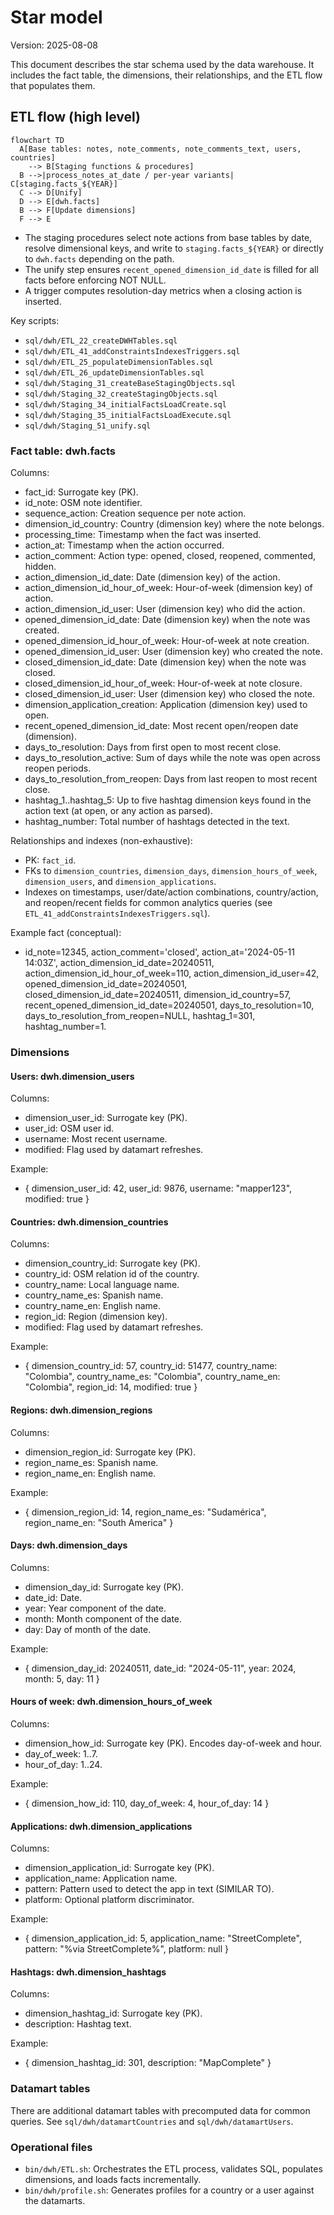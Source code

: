 # Star model

Version: 2025-08-08

This document describes the star schema used by the data warehouse.
It includes the fact table, the dimensions, their relationships,
and the ETL flow that populates them.

## ETL flow (high level)

```mermaid
flowchart TD
  A[Base tables: notes, note_comments, note_comments_text, users, countries]
    --> B[Staging functions & procedures]
  B -->|process_notes_at_date / per-year variants| C[staging.facts_${YEAR}]
  C --> D[Unify]
  D --> E[dwh.facts]
  B --> F[Update dimensions]
  F --> E
```

- The staging procedures select note actions from base tables by date,
  resolve dimensional keys, and write to `staging.facts_${YEAR}` or
  directly to `dwh.facts` depending on the path.
- The unify step ensures `recent_opened_dimension_id_date` is filled for
  all facts before enforcing NOT NULL.
- A trigger computes resolution-day metrics when a closing action is
  inserted.

Key scripts:

- `sql/dwh/ETL_22_createDWHTables.sql`
- `sql/dwh/ETL_41_addConstraintsIndexesTriggers.sql`
- `sql/dwh/ETL_25_populateDimensionTables.sql`
- `sql/dwh/ETL_26_updateDimensionTables.sql`
- `sql/dwh/Staging_31_createBaseStagingObjects.sql`
- `sql/dwh/Staging_32_createStagingObjects.sql`
- `sql/dwh/Staging_34_initialFactsLoadCreate.sql`
- `sql/dwh/Staging_35_initialFactsLoadExecute.sql`
- `sql/dwh/Staging_51_unify.sql`

### Fact table: dwh.facts

Columns:

- fact_id: Surrogate key (PK).
- id_note: OSM note identifier.
- sequence_action: Creation sequence per note action.
- dimension_id_country: Country (dimension key) where the note belongs.
- processing_time: Timestamp when the fact was inserted.
- action_at: Timestamp when the action occurred.
- action_comment: Action type: opened, closed, reopened, commented, hidden.
- action_dimension_id_date: Date (dimension key) of the action.
- action_dimension_id_hour_of_week: Hour-of-week (dimension key) of action.
- action_dimension_id_user: User (dimension key) who did the action.
- opened_dimension_id_date: Date (dimension key) when the note was created.
- opened_dimension_id_hour_of_week: Hour-of-week at note creation.
- opened_dimension_id_user: User (dimension key) who created the note.
- closed_dimension_id_date: Date (dimension key) when the note was closed.
- closed_dimension_id_hour_of_week: Hour-of-week at note closure.
- closed_dimension_id_user: User (dimension key) who closed the note.
- dimension_application_creation: Application (dimension key) used to open.
- recent_opened_dimension_id_date: Most recent open/reopen date (dimension).
- days_to_resolution: Days from first open to most recent close.
- days_to_resolution_active: Sum of days while the note was open
  across reopen periods.
- days_to_resolution_from_reopen: Days from last reopen to most recent close.
- hashtag_1..hashtag_5: Up to five hashtag dimension keys found in the
  action text (at open, or any action as parsed).
- hashtag_number: Total number of hashtags detected in the text.

Relationships and indexes (non-exhaustive):

- PK: `fact_id`.
- FKs to `dimension_countries`, `dimension_days`, `dimension_hours_of_week`,
  `dimension_users`, and `dimension_applications`.
- Indexes on timestamps, user/date/action combinations, country/action, and
  reopen/recent fields for common analytics queries (see
  `ETL_41_addConstraintsIndexesTriggers.sql`).

Example fact (conceptual):

- id_note=12345, action_comment='closed', action_at='2024-05-11 14:03Z',
  action_dimension_id_date=20240511, action_dimension_id_hour_of_week=110,
  action_dimension_id_user=42, opened_dimension_id_date=20240501,
  closed_dimension_id_date=20240511, dimension_id_country=57,
  recent_opened_dimension_id_date=20240501,
  days_to_resolution=10, days_to_resolution_from_reopen=NULL,
  hashtag_1=301, hashtag_number=1.

### Dimensions

#### Users: dwh.dimension_users

Columns:

- dimension_user_id: Surrogate key (PK).
- user_id: OSM user id.
- username: Most recent username.
- modified: Flag used by datamart refreshes.

Example:

- { dimension_user_id: 42, user_id: 9876, username: "mapper123",
  modified: true }

#### Countries: dwh.dimension_countries

Columns:

- dimension_country_id: Surrogate key (PK).
- country_id: OSM relation id of the country.
- country_name: Local language name.
- country_name_es: Spanish name.
- country_name_en: English name.
- region_id: Region (dimension key).
- modified: Flag used by datamart refreshes.

Example:

- { dimension_country_id: 57, country_id: 51477, country_name: "Colombia",
  country_name_es: "Colombia", country_name_en: "Colombia",
  region_id: 14, modified: true }

#### Regions: dwh.dimension_regions

Columns:

- dimension_region_id: Surrogate key (PK).
- region_name_es: Spanish name.
- region_name_en: English name.

Example:

- { dimension_region_id: 14, region_name_es: "Sudamérica",
  region_name_en: "South America" }

#### Days: dwh.dimension_days

Columns:

- dimension_day_id: Surrogate key (PK).
- date_id: Date.
- year: Year component of the date.
- month: Month component of the date.
- day: Day of month of the date.

Example:

- { dimension_day_id: 20240511, date_id: "2024-05-11",
  year: 2024, month: 5, day: 11 }

#### Hours of week: dwh.dimension_hours_of_week

Columns:

- dimension_how_id: Surrogate key (PK). Encodes day-of-week and hour.
- day_of_week: 1..7.
- hour_of_day: 1..24.

Example:

- { dimension_how_id: 110, day_of_week: 4, hour_of_day: 14 }

#### Applications: dwh.dimension_applications

Columns:

- dimension_application_id: Surrogate key (PK).
- application_name: Application name.
- pattern: Pattern used to detect the app in text (SIMILAR TO).
- platform: Optional platform discriminator.

Example:

- { dimension_application_id: 5, application_name: "StreetComplete",
  pattern: "%via StreetComplete%", platform: null }

#### Hashtags: dwh.dimension_hashtags

Columns:

- dimension_hashtag_id: Surrogate key (PK).
- description: Hashtag text.

Example:

- { dimension_hashtag_id: 301, description: "MapComplete" }

### Datamart tables

There are additional datamart tables with precomputed data for common
queries. See `sql/dwh/datamartCountries` and `sql/dwh/datamartUsers`.

### Operational files

- `bin/dwh/ETL.sh`: Orchestrates the ETL process, validates SQL, populates
  dimensions, and loads facts incrementally.
- `bin/dwh/profile.sh`: Generates profiles for a country or a user against
  the datamarts.
